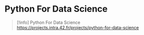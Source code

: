 # Python For Data Science

> [!info]
> Python For Data Science
> https://projects.intra.42.fr/projects/python-for-data-science
